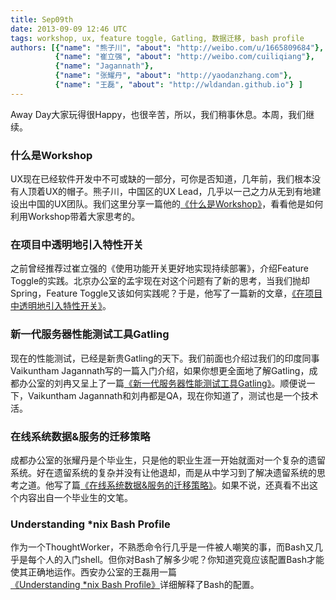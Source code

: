 ```yaml
---
title: Sep09th
date: 2013-09-09 12:46 UTC
tags: workshop, ux, feature toggle, Gatling, 数据迁移, bash profile
authors: [{"name": "熊子川", "about": "http://weibo.com/u/1665809684"},
		  {"name": "崔立强", "about": "http://weibo.com/cuiliqiang"},
		  {"name": "Jagannath"},
		  {"name": "张耀丹", "about": "http://yaodanzhang.com"},
		  {"name": "王磊", "about": "http://wldandan.github.io"} ]
---
```

Away Day大家玩得很Happy，也很辛苦，所以，我们稍事休息。本周，我们继续。

### 什么是Workshop
UX现在已经软件开发中不可或缺的一部分，可你是否知道，几年前，我们根本没有人顶着UX的帽子。熊子川，中国区的UX Lead，几乎以一己之力从无到有地建设出中国的UX团队。我们这里分享一篇他的[《什么是Workshop》](http://www.tuzei8.com/2013/07/what-is-workshop/)，看看他是如何利用Workshop带着大家思考的。



### 在项目中透明地引入特性开关
之前曾经推荐过崔立强的《使用功能开关更好地实现持续部署》，介绍Feature Toggle的实践。北京办公室的孟宇现在对这个问题有了新的思考，当我们抛却Spring，Feature Toggle又该如何实践呢？于是，他写了一篇新的文章，[《在项目中透明地引入特性开关》](http://www.infoq.com/cn/articles/introducing-characteristics-switch-in-project-transparently)。



### 新一代服务器性能测试工具Gatling
现在的性能测试，已经是新贵Gatling的天下。我们前面也介绍过我们的印度同事Vaikuntham Jagannath写的一篇入门介绍，如果你想更全面地了解Gatling，成都办公室的刘冉又呈上了一篇[《新一代服务器性能测试工具Gatling》](http://www.infoq.com/cn/articles/new-generation-server-testing-tool-gatling)。顺便说一下，Vaikuntham Jagannath和刘冉都是QA，现在你知道了，测试也是一个技术活。



### 在线系统数据&服务的迁移策略
成都办公室的张耀丹是个毕业生，只是他的职业生涯一开始就面对一个复杂的遗留系统。好在遗留系统的复杂并没有让他退却，而是从中学习到了解决遗留系统的思考之道。他写了篇[《在线系统数据&服务的迁移策略》](http://yaodanzhang.com/blog/2013/08/19/migration-strategy-for-online-system/)。如果不说，还真看不出这个内容出自一个毕业生的文笔。



### Understanding *nix Bash Profile
作为一个ThoughtWorker，不熟悉命令行几乎是一件被人嘲笑的事，而Bash又几乎是每个人的入门shell。但你对Bash了解多少呢？你知道究竟应该配置Bash才能使其正确地运作。西安办公室的王磊用一篇[《Understanding *nix Bash Profile》](http://wldandan.github.io/blog/2013/05/23/understanding-unix-bash/)详细解释了Bash的配置。
